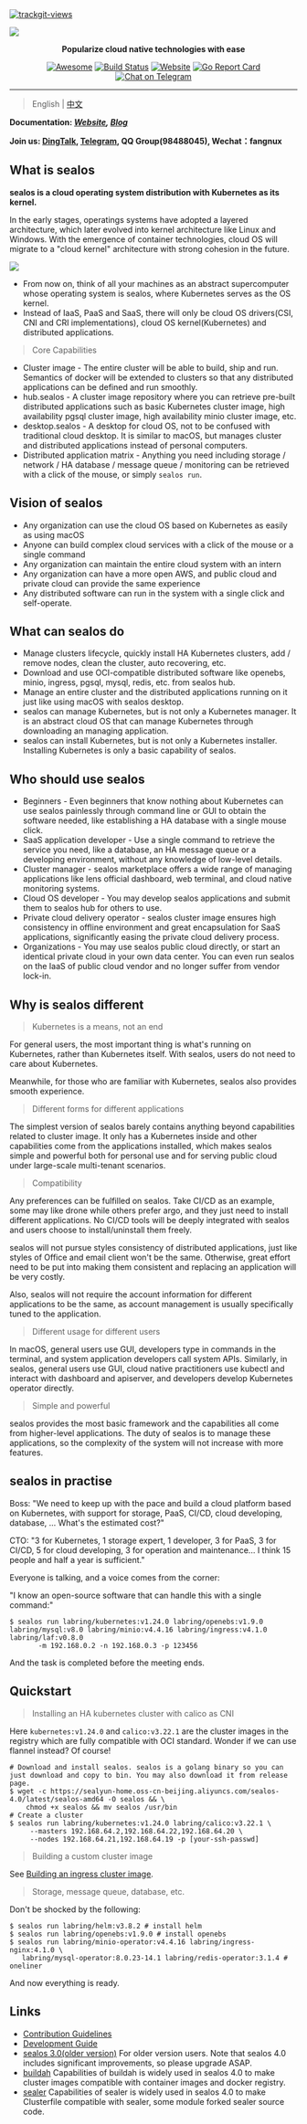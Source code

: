 <a href="https://trackgit.com">
  <img src="https://us-central1-trackgit-analytics.cloudfunctions.net/token/ping/kexrkhvqjlzkdiap4zke" alt="trackgit-views" />
</a>

![](https://socialify.git.ci/labring/sealos/image?description=1&descriptionEditable=Cloud%20OS%20distribution%20with%20Kubernetes%20as%20kernel.%20Practise%20cloud%20native%20like%20using%20macOS!&font=Source%20Code%20Pro&forks=1&language=1&pattern=Charlie%20Brown&stargazers=1&theme=Light)

<div align="center">
  <p>
    <b>Popularize cloud native technologies with ease</b>
  </p>
  <p>

[![Awesome](https://cdn.rawgit.com/sindresorhus/awesome/d7305f38d29fed78fa85652e3a63e154dd8e8829/media/badge.svg)](https://github.com/labring/sealos)
[![Build Status](https://github.com/labring/sealos/actions/workflows/release.yml/badge.svg)](https://github.com/labring/sealos/actions)
[![Website](https://img.shields.io/website?url=https%3A%2F%2Fpostwoman.io&logo=Postwoman)](https://sealyun.com)
[![Go Report Card](https://goreportcard.com/badge/github.com/labring/sealos)](https://goreportcard.com/report/github.com/labring/sealos)
[![Chat on Telegram](https://img.shields.io/badge/chat-Telegram-blueviolet?logo=Telegram)](https://t.me/cloudnativer)

  </p>
</div>

---

> English | [中文](docs/4.0/README.md)

**Documentation: _[Website](https://www.sealyun.com), [Blog](https://icloudnative.io)_**

**Join us: [DingTalk](https://qr.dingtalk.com/action/joingroup?code=v1,k1,1QW+Q/+iuEirIbgKFztrUNGrVBXAuKfltwpW1WlOTOo=&_dt_no_comment=1&origin=11), [Telegram](https://t.me/cloudnativer), QQ Group(98488045), Wechat：fangnux**

## What is sealos

**sealos is a cloud operating system distribution with Kubernetes as its kernel.**

In the early stages, operatings systems have adopted a layered architecture, which later evolved into kernel architecture like Linux and Windows. With the emergence of container technologies, cloud OS will migrate to a "cloud kernel" architecture with strong cohesion in the future.

![](https://user-images.githubusercontent.com/8912557/173866494-379ba0dd-05af-4095-b63d-08f594581c52.png)

- From now on, think of all your machines as an abstract supercomputer whose operating system is sealos, where Kubernetes serves as the OS kernel.
- Instead of IaaS, PaaS and SaaS, there will only be cloud OS drivers(CSI, CNI and CRI implementations), cloud OS kernel(Kubernetes) and distributed applications.

> Core Capabilities

- Cluster image - The entire cluster will be able to build, ship and run. Semantics of docker will be extended to clusters so that any distributed applications can be defined and run smoothly.
- hub.sealos - A cluster image repository where you can retrieve pre-built distributed applications such as basic Kubernetes cluster image, high availability pgsql cluster image, high availability minio cluster image, etc.
- desktop.sealos - A desktop for cloud OS, not to be confused with traditional cloud desktop. It is similar to macOS, but manages cluster and distributed applications instead of personal computers.
- Distributed application matrix - Anything you need including storage / network / HA database / message queue / monitoring can be retrieved with a click of the mouse, or simply `sealos run`.

## Vision of sealos

- Any organization can use the cloud OS based on Kubernetes as easily as using macOS
- Anyone can build complex cloud services with a click of the mouse or a single command
- Any organization can maintain the entire cloud system with an intern
- Any organization can have a more open AWS, and public cloud and private cloud can provide the same experience
- Any distributed software can run in the system with a single click and self-operate.

## What can sealos do

- Manage clusters lifecycle, quickly install HA Kubernetes clusters, add / remove nodes, clean the cluster, auto recovering, etc.
- Download and use OCI-compatible distributed software like openebs, minio, ingress, pgsql, mysql, redis, etc. from sealos hub.
- Manage an entire cluster and the distributed applications running on it just like using macOS with sealos desktop.
- sealos can manage Kubernetes, but is not only a Kubernetes manager. It is an abstract cloud OS that can manage Kubernetes through downloading an managing application.
- sealos can install Kubernetes, but is not only a Kubernetes installer. Installing Kubernetes is only a basic capability of sealos.

## Who should use sealos

- Beginners - Even beginners that know nothing about Kubernetes can use sealos painlessly through command line or GUI to obtain the software needed, like establishing a HA database with a single mouse click.
- SaaS application developer - Use a single command to retrieve the service you need, like a database, an HA message queue or a developing environment, without any knowledge of low-level details.
- Cluster manager - sealos marketplace offers a wide range of managing applications like lens official dashboard, web terminal, and cloud native monitoring systems.
- Cloud OS developer - You may develop sealos applications and submit them to sealos hub for others to use.
- Private cloud delivery operator - sealos cluster image ensures high consistency in offline environment and great encapsulation for SaaS applications, significantly easing the private cloud delivery process.
- Organizations - You may use sealos public cloud directly, or start an identical private cloud in your own data center. You can even run sealos on the IaaS of public cloud vendor and no longer suffer from vendor lock-in.

## Why is sealos different

> Kubernetes is a means, not an end

For general users, the most important thing is what's running on Kubernetes, rather than Kubernetes itself. With sealos, users do not need to care about Kubernetes.

Meanwhile, for those who are familiar with Kubernetes, sealos also provides smooth experience.

> Different forms for different applications

The simplest version of sealos barely contains anything beyond capabilities related to cluster image. It only has a Kubernetes inside and other capabilities come from the applications installed, which makes sealos simple and powerful both for personal use and for serving public cloud under large-scale multi-tenant scenarios.

> Compatibility

Any preferences can be fulfilled on sealos. Take CI/CD as an example, some may like drone while others prefer argo, and they just need to install different applications. No CI/CD tools will be deeply integrated with sealos and users choose to install/uninstall them freely.

sealos will not pursue styles consistency of distributed applications, just like styles of Office and email client won't be the same. Otherwise, great effort need to be put into making them consistent and replacing an application will be very costly.

Also, sealos will not require the account information for different applications to be the same, as account management is usually specifically tuned to the application.

> Different usage for different users

In macOS, general users use GUI, developers type in commands in the terminal, and system application developers call system APIs. Similarly, in sealos, general users use GUI, cloud native practitioners use kubectl and interact with dashboard and apiserver, and developers develop Kubernetes operator directly.

> Simple and powerful

sealos provides the most basic framework and the capabilities all come from higher-level applications. The duty of sealos is to manage these applications, so the complexity of the system will not increase with more features.

## sealos in practise

Boss: "We need to keep up with the pace and build a cloud platform based on Kubernetes, with support for storage, PaaS, CI/CD, cloud developing, database, ... What's the estimated cost?"

CTO: "3 for Kubernetes, 1 storage expert, 1 developer, 3 for PaaS, 3 for CI/CD, 5 for cloud developing, 3 for operation and maintenance... I think 15 people and half a year is sufficient."

Everyone is talking, and a voice comes from the corner:

"I know an open-source software that can handle this with a single command:"

```shell script
$ sealos run labring/kubernetes:v1.24.0 labring/openebs:v1.9.0 labring/mysql:v8.0 labring/minio:v4.4.16 labring/ingress:v4.1.0 labring/laf:v0.8.0
       -m 192.168.0.2 -n 192.168.0.3 -p 123456
```

And the task is completed before the meeting ends.

## Quickstart

> Installing an HA kubernetes cluster with calico as CNI

Here `kubernetes:v1.24.0` and `calico:v3.22.1` are the cluster images in the registry which are fully compatible with OCI standard. Wonder if we can use flannel instead? Of course!

```shell script
# Download and install sealos. sealos is a golang binary so you can just download and copy to bin. You may also download it from release page.
$ wget -c https://sealyun-home.oss-cn-beijing.aliyuncs.com/sealos-4.0/latest/sealos-amd64 -O sealos && \
    chmod +x sealos && mv sealos /usr/bin
# Create a cluster
$ sealos run labring/kubernetes:v1.24.0 labring/calico:v3.22.1 \
     --masters 192.168.64.2,192.168.64.22,192.168.64.20 \
     --nodes 192.168.64.21,192.168.64.19 -p [your-ssh-passwd]
```

> Building a custom cluster image

See [Building an ingress cluster image](https://github.com/labring/sealos/blob/main/docs/4.0/build-example-ingress-helm.md).

> Storage, message queue, database, etc.

Don't be shocked by the following:

```shell script
$ sealos run labring/helm:v3.8.2 # install helm
$ sealos run labring/openebs:v1.9.0 # install openebs
$ sealos run labring/minio-operator:v4.4.16 labring/ingress-nginx:4.1.0 \
   labring/mysql-operator:8.0.23-14.1 labring/redis-operator:3.1.4 # oneliner
```

And now everything is ready.

## Links

- [Contribution Guidelines](./CONTRIBUTING.md)
- [Development Guide](./DEVELOPGUIDE.md)
- [sealos 3.0(older version)](https://github.com/labring/sealos/tree/release-v3.3.9#readme) For older version users. Note that sealos 4.0 includes significant improvements, so please upgrade ASAP.
- [buildah](https://github.com/containers/buildah) Capabilities of buildah is widely used in sealos 4.0 to make cluster images compatible with container images and docker registry.
- [sealer](https://github.com/sealerio/sealer) Capabilities of sealer is widely used in sealos 4.0 to make Clusterfile compatible with sealer, some module forked sealer source code.
